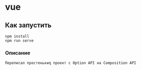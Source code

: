 # vue

## Как запустить
```
npm install
npm run serve
```

### Описание
```
Переписал простенькиq проект с Option API на Composition API
```

